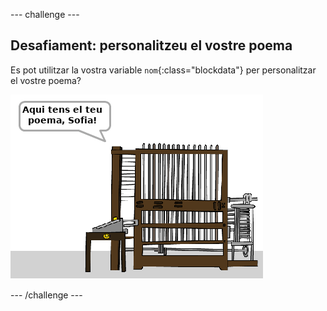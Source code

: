 --- challenge ---

## Desafiament: personalitzeu el vostre poema

Es pot utilitzar la vostra variable `nom`{:class="blockdata"} per personalitzar el vostre poema?

![captura de pantalla](images/poetry-name-comp.png)

--- /challenge ---